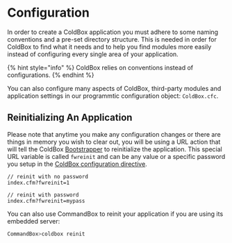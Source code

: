# Configuration

In order to create a ColdBox application you must adhere to some naming conventions and a pre-set directory structure. This is needed in order for ColdBox to find what it needs and to help you find modules more easily instead of configuring every single area of your application.

{% hint style="info" %}
ColdBox relies on conventions instead of configurations.
{% endhint %}

You can also configure many aspects of ColdBox, third-party modules and application settings in our programmtic configuration object: `ColdBox.cfc`.

## Reinitializing An Application

Please note that anytime you make any configuration changes or there are things in memory you wish to clear out, you will be using a URL action that will tell the ColdBox [Bootstrapper](bootstrapper.md) to reinitialize the application. This special URL variable is called `fwreinit` and can be any value or a specific password you setup in the [ColdBox configuration directive](coldbox.cfc/configuration-directives/).

```text
// reinit with no password
index.cfm?fwreinit=1

// reinit with password
index.cfm?fwreinit=mypass
```

You can also use CommandBox to reinit your application if you are using its embedded server:

```bash
CommandBox>coldbox reinit
```

